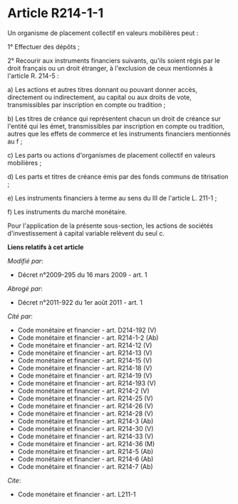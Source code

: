 # Article R214-1-1

Un organisme de placement collectif en valeurs mobilières peut : 

1° Effectuer des dépôts ; 

2° Recourir aux instruments financiers suivants, qu'ils soient régis par le droit français ou un droit étranger, à
l'exclusion de ceux mentionnés à l'article R. 214-5 : 

a) Les actions et autres titres donnant ou pouvant donner accès, directement ou indirectement, au capital ou aux droits de
vote, transmissibles par inscription en compte ou tradition ; 

b) Les titres de créance qui représentent chacun un droit de créance sur l'entité qui les émet, transmissibles par
inscription en compte ou tradition, autres que les effets de commerce et les instruments financiers mentionnés au f ; 

c) Les parts ou actions d'organismes de placement collectif en valeurs mobilières ; 

d) Les parts et titres de créance émis par des fonds communs de titrisation ; 

e) Les instruments financiers à terme au sens du III de l'article L. 211-1 ; 

f) Les instruments du marché monétaire. 

Pour l'application de la présente sous-section, les actions de sociétés d'investissement à capital variable relèvent du seul
c.

**Liens relatifs à cet article**

_Modifié par_:

  - Décret n°2009-295 du 16 mars 2009 - art. 1

_Abrogé par_:

  - Décret n°2011-922 du 1er août 2011 - art. 1

_Cité par_:

  - Code monétaire et financier - art. D214-192 (V)
  - Code monétaire et financier - art. R214-1-2 (Ab)
  - Code monétaire et financier - art. R214-12 (V)
  - Code monétaire et financier - art. R214-13 (V)
  - Code monétaire et financier - art. R214-15 (V)
  - Code monétaire et financier - art. R214-18 (V)
  - Code monétaire et financier - art. R214-19 (V)
  - Code monétaire et financier - art. R214-193 (V)
  - Code monétaire et financier - art. R214-2 (V)
  - Code monétaire et financier - art. R214-25 (V)
  - Code monétaire et financier - art. R214-26 (V)
  - Code monétaire et financier - art. R214-28 (V)
  - Code monétaire et financier - art. R214-3 (Ab)
  - Code monétaire et financier - art. R214-30 (V)
  - Code monétaire et financier - art. R214-33 (V)
  - Code monétaire et financier - art. R214-36 (M)
  - Code monétaire et financier - art. R214-5 (Ab)
  - Code monétaire et financier - art. R214-6 (Ab)
  - Code monétaire et financier - art. R214-7 (Ab)

_Cite_:

  - Code monétaire et financier - art. L211-1
